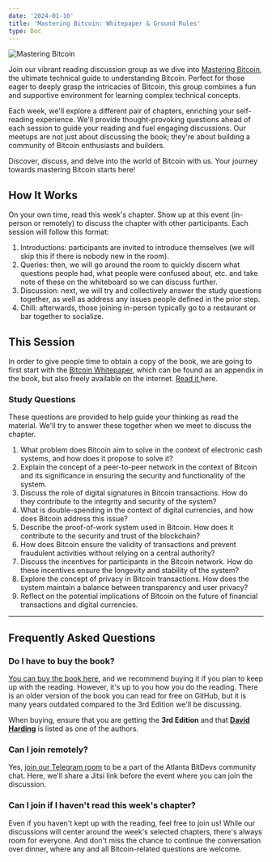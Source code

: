 ```yaml
---
date: '2024-01-10'
title: 'Mastering Bitcoin: Whitepaper & Ground Rules'
type: Doc
---
```


![Mastering Bitcoin](/mastering-bitcoin-whitepaper.jpg)

Join our vibrant reading discussion group as we dive into <a href="https://www.amazon.com/Mastering-Bitcoin-Programming-Open-Blockchain/dp/1098150090?crid=3FFD1FN2H7TZF&keywords=mastering+bitcoin+3rd+edition&qid=1703963363&sprefix=mastering+bitcoin,aps,153&sr=8-1&ufe=app_do:amzn1.fos.006c50ae-5d4c-4777-9bc0-4513d670b6bc" target="_blank">Mastering Bitcoin</a>, the ultimate technical guide to understanding Bitcoin. Perfect for those eager to deeply grasp the intricacies of Bitcoin, this group combines a fun and supportive environment for learning complex technical concepts.

Each week, we'll explore a different pair of chapters, enriching your self-reading experience. We'll provide thought-provoking questions ahead of each session to guide your reading and fuel engaging discussions. Our meetups are not just about discussing the book; they're about building a community of Bitcoin enthusiasts and builders.

Discover, discuss, and delve into the world of Bitcoin with us. Your journey towards mastering Bitcoin starts here!

## How It Works

On your own time, read this week's chapter. Show up at this event (in-person or remotely) to discuss the chapter with other participants. Each session will follow this format:

1. Introductions: participants are invited to introduce themselves (we will skip this if there is nobody new in the room).
2. Queries: then, we will go around the room to quickly discern what questions people had, what people were confused about, etc. and take note of these on the whiteboard so we can discuss further.
3. Discussion: next, we will try and collectively answer the study questions together, as well as address any issues people defined in the prior step.
4. Chill: afterwards, those joining in-person typically go to a restaurant or bar together to socialize.

## This Session

In order to give people time to obtain a copy of the book, we are going to first start with the <a href="https://spiral.xyz/bitcoin.pdf" target="_blank">Bitcoin Whitepaper</a>, which can be found as an appendix in the book, but also freely available on the internet. <a href="https://spiral.xyz/bitcoin.pdf" target="_blank">Read it </a>here.

### Study Questions

These questions are provided to help guide your thinking as read the material. We'll try to answer these together when we meet to discuss the chapter.

1. What problem does Bitcoin aim to solve in the context of electronic cash systems, and how does it propose to solve it?
2. Explain the concept of a peer-to-peer network in the context of Bitcoin and its significance in ensuring the security and functionality of the system.
3. Discuss the role of digital signatures in Bitcoin transactions. How do they contribute to the integrity and security of the system?
4. What is double-spending in the context of digital currencies, and how does Bitcoin address this issue?
5. Describe the proof-of-work system used in Bitcoin. How does it contribute to the security and trust of the blockchain?
6. How does Bitcoin ensure the validity of transactions and prevent fraudulent activities without relying on a central authority?
7. Discuss the incentives for participants in the Bitcoin network. How do these incentives ensure the longevity and stability of the system?
8. Explore the concept of privacy in Bitcoin transactions. How does the system maintain a balance between transparency and user privacy?
9. Reflect on the potential implications of Bitcoin on the future of financial transactions and digital currencies.

---

## Frequently Asked Questions

### Do I have to buy the book?

<a href="https://www.amazon.com/Mastering-Bitcoin-Programming-Open-Blockchain/dp/1098150090?crid=3FFD1FN2H7TZF&keywords=mastering+bitcoin+3rd+edition&qid=1703963363&sprefix=mastering+bitcoin,aps,153&sr=8-1&ufe=app_do:amzn1.fos.006c50ae-5d4c-4777-9bc0-4513d670b6bc" target="_blank">You can buy the book here</a>, and we recommend buying it if you plan to keep up with the reading. However, it's up to you how you do the reading. There is an older version of the book you can read for free on GitHub, but it is many years outdated compared to the 3rd Edition we'll be discussing.

When buying, ensure that you are getting the **3rd Edition** and that <a href="https://twitter.com/hrdng" target="_blank">**David Harding**</a> is listed as one of the authors.

### Can I join remotely?

Yes, <a href="https://atlantabitdevs.org/telegram/" target="_blank">join our Telegram room</a> to be a part of the Atlanta BitDevs community chat. Here, we'll share a Jitsi link before the event where you can join the discussion.

### Can I join if I haven't read this week's chapter?

Even if you haven't kept up with the reading, feel free to join us! While our discussions will center around the week's selected chapters, there's always room for everyone. And don't miss the chance to continue the conversation over dinner, where any and all Bitcoin-related questions are welcome.
